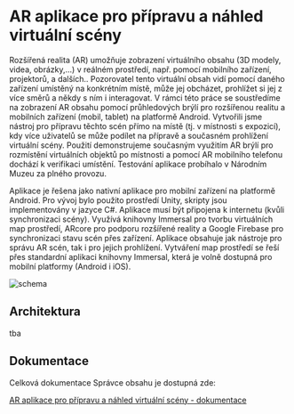 # AR aplikace pro přípravu a náhled virtuální scény

Rozšířená realita (AR) umožňuje zobrazení virtuálního obsahu (3D modely, videa, obrázky,...) v reálném prostředí, např. pomocí mobilního zařízení, projektorů, a dalších.. Pozorovatel tento virtuální obsah vidí pomocí daného zařízení umístěný na konkrétním místě, může jej obcházet, prohlížet si jej z více směrů a někdy s ním i interagovat. V rámci této práce se soustředíme na zobrazení AR obsahu pomocí průhledových brýlí pro rozšířenou realitu a mobilních zařízení (mobil, tablet) na platformě Android. Vytvořili jsme nástroj pro přípravu těchto scén přímo na místě (tj. v místnosti s expozicí), kdy více uživatelů se může podílet na přípravě a současném prohlížení virtuální scény. Použití demonstrujeme současným využitím AR brýlí pro rozmístění virtuálních objektů po místnosti a pomocí AR mobilního telefonu dochází k verifikaci umístění. Testování aplikace probíhalo v Národním Muzeu za plného provozu.

Aplikace je řešena jako nativní aplikace pro mobilní zařízení na platformě Android. Pro vývoj bylo použito prostředí Unity, skripty jsou implementovány v jazyce C#. Aplikace musí být připojena k internetu (kvůli synchronizaci scény). Využívá knihovny Immersal pro tvorbu virtuálních map prostředí, ARcore pro podporu rozšířené reality a Google Firebase pro synchronizaci stavu scén přes zařízení. Aplikace obsahuje jak nástroje pro správu AR scén, tak i pro jejich prohlížení. Vytváření map prostředí se řeší přes standardní aplikaci knihovny Immersal, která je volně dostupná pro mobilní platformy (Android i iOS). 

![schema](docs/images/tba.png)

## Architektura

tba

## Dokumentace

Celková dokumentace Správce obsahu je dostupná zde:

[AR aplikace pro přípravu a náhled virtuální scény - dokumentace](./docs/ar_dokumentace.pdf)

